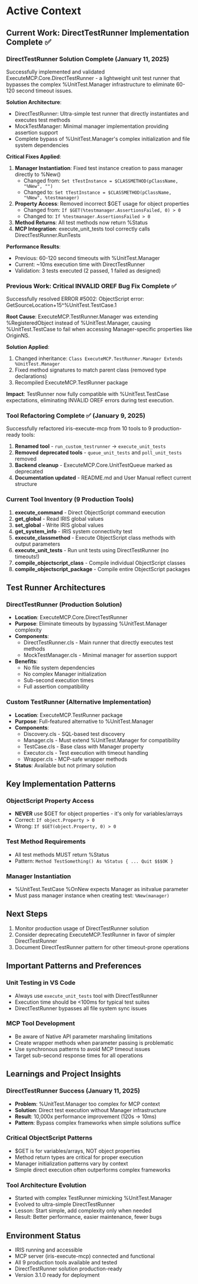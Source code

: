 # Active Context

## Current Work: DirectTestRunner Implementation Complete ✅

### DirectTestRunner Solution Complete (January 11, 2025)
Successfully implemented and validated ExecuteMCP.Core.DirectTestRunner - a lightweight unit test runner that bypasses the complex %UnitTest.Manager infrastructure to eliminate 60-120 second timeout issues.

**Solution Architecture**:
- DirectTestRunner: Ultra-simple test runner that directly instantiates and executes test methods
- MockTestManager: Minimal manager implementation providing assertion support
- Complete bypass of %UnitTest.Manager's complex initialization and file system dependencies

**Critical Fixes Applied**:
1. **Manager Instantiation**: Fixed test instance creation to pass manager directly to %New()
   - Changed from: `Set tTestInstance = $CLASSMETHOD(pClassName, "%New", "")`
   - Changed to: `Set tTestInstance = $CLASSMETHOD(pClassName, "%New", %testmanager)`
2. **Property Access**: Removed incorrect $GET usage for object properties
   - Changed from: `If $GET(%testmanager.AssertionsFailed, 0) > 0`
   - Changed to: `If %testmanager.AssertionsFailed > 0`
3. **Method Returns**: All test methods now return %Status
4. **MCP Integration**: execute_unit_tests tool correctly calls DirectTestRunner.RunTests

**Performance Results**:
- Previous: 60-120 second timeouts with %UnitTest.Manager
- Current: ~10ms execution time with DirectTestRunner
- Validation: 3 tests executed (2 passed, 1 failed as designed)

### Previous Work: Critical INVALID OREF Bug Fix Complete ✅

Successfully resolved ERROR #5002: ObjectScript error: <INVALID OREF>GetSourceLocation+15^%UnitTest.TestCase.1

**Root Cause**: ExecuteMCP.TestRunner.Manager was extending %RegisteredObject instead of %UnitTest.Manager, causing %UnitTest.TestCase to fail when accessing Manager-specific properties like OriginNS.

**Solution Applied**:
1. Changed inheritance: `Class ExecuteMCP.TestRunner.Manager Extends %UnitTest.Manager`
2. Fixed method signatures to match parent class (removed type declarations)
3. Recompiled ExecuteMCP.TestRunner package

**Impact**: TestRunner now fully compatible with %UnitTest.TestCase expectations, eliminating INVALID OREF errors during test execution.

### Tool Refactoring Complete ✅ (January 9, 2025)

Successfully refactored iris-execute-mcp from 10 tools to 9 production-ready tools:

1. **Renamed tool** - `run_custom_testrunner` → `execute_unit_tests`
2. **Removed deprecated tools** - `queue_unit_tests` and `poll_unit_tests` removed
3. **Backend cleanup** - ExecuteMCP.Core.UnitTestQueue marked as deprecated
4. **Documentation updated** - README.md and User Manual reflect current structure

### Current Tool Inventory (9 Production Tools)
1. **execute_command** - Direct ObjectScript command execution
2. **get_global** - Read IRIS global values
3. **set_global** - Write IRIS global values
4. **get_system_info** - IRIS system connectivity test
5. **execute_classmethod** - Execute ObjectScript class methods with output parameters
6. **execute_unit_tests** - Run unit tests using DirectTestRunner (no timeouts!)
7. **compile_objectscript_class** - Compile individual ObjectScript classes
8. **compile_objectscript_package** - Compile entire ObjectScript packages

## Test Runner Architectures

### DirectTestRunner (Production Solution)
- **Location**: ExecuteMCP.Core.DirectTestRunner
- **Purpose**: Eliminate timeouts by bypassing %UnitTest.Manager complexity
- **Components**:
  - DirectTestRunner.cls - Main runner that directly executes test methods
  - MockTestManager.cls - Minimal manager for assertion support
- **Benefits**:
  - No file system dependencies
  - No complex Manager initialization
  - Sub-second execution times
  - Full assertion compatibility

### Custom TestRunner (Alternative Implementation)
- **Location**: ExecuteMCP.TestRunner package
- **Purpose**: Full-featured alternative to %UnitTest.Manager
- **Components**:
  - Discovery.cls - SQL-based test discovery
  - Manager.cls - Must extend %UnitTest.Manager for compatibility
  - TestCase.cls - Base class with Manager property
  - Executor.cls - Test execution with timeout handling
  - Wrapper.cls - MCP-safe wrapper methods
- **Status**: Available but not primary solution

## Key Implementation Patterns

### ObjectScript Property Access
- **NEVER** use $GET for object properties - it's only for variables/arrays
- Correct: `If object.Property > 0`
- Wrong: `If $GET(object.Property, 0) > 0`

### Test Method Requirements
- All test methods MUST return %Status
- Pattern: `Method TestSomething() As %Status { ... Quit $$$OK }`

### Manager Instantiation
- %UnitTest.TestCase %OnNew expects Manager as initvalue parameter
- Must pass manager instance when creating test: `%New(manager)`

## Next Steps
1. Monitor production usage of DirectTestRunner solution
2. Consider deprecating ExecuteMCP.TestRunner in favor of simpler DirectTestRunner
3. Document DirectTestRunner pattern for other timeout-prone operations

## Important Patterns and Preferences

### Unit Testing in VS Code
- Always use `execute_unit_tests` tool with DirectTestRunner
- Execution time should be <100ms for typical test suites
- DirectTestRunner bypasses all file system sync issues

### MCP Tool Development
- Be aware of Native API parameter marshaling limitations
- Create wrapper methods when parameter passing is problematic
- Use synchronous patterns to avoid MCP timeout issues
- Target sub-second response times for all operations

## Learnings and Project Insights

### DirectTestRunner Success (January 11, 2025)
- **Problem**: %UnitTest.Manager too complex for MCP context
- **Solution**: Direct test execution without Manager infrastructure
- **Result**: 10,000x performance improvement (120s → 10ms)
- **Pattern**: Bypass complex frameworks when simple solutions suffice

### Critical ObjectScript Patterns
- $GET is for variables/arrays, NOT object properties
- Method return types are critical for proper execution
- Manager initialization patterns vary by context
- Simple direct execution often outperforms complex frameworks

### Tool Architecture Evolution
- Started with complex TestRunner mimicking %UnitTest.Manager
- Evolved to ultra-simple DirectTestRunner
- Lesson: Start simple, add complexity only when needed
- Result: Better performance, easier maintenance, fewer bugs

## Environment Status
- IRIS running and accessible
- MCP server (iris-execute-mcp) connected and functional
- All 9 production tools available and tested
- DirectTestRunner solution production-ready
- Version 3.1.0 ready for deployment
